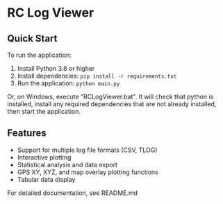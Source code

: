 # RC Log Viewer

## Quick Start

To run the application:

1. Install Python 3.8 or higher
2. Install dependencies: `pip install -r requirements.txt`
3. Run the application: `python main.py`

Or, on Windows, execute "RCLogViewer.bat". It will check that python is installed, install any required dependencies that are not already installed, then start the application.

## Features

- Support for multiple log file formats (CSV, TLOG)
- Interactive plotting
- Statistical analysis and data export
- GPS XY, XYZ, and map overlay plotting functions
- Tabular data display

For detailed documentation, see README.md
